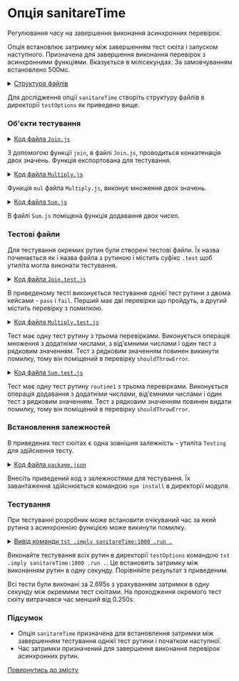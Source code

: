 # Опція sanitareTime

Регулювання часу на завершення виконання асинхронних перевірок.

Опція встановлює затримку між завершенням тест сюіта і запуском наступного. Призначена для завершення виконання перевірок з асинхронними функціями. Вказується в мілісекундах. За замовчуванням встановлено 500мс.

<details>
  <summary><u>Структура файлів</u></summary>

```
sanitareTime
     ├── Join.js
     ├── Join.test.js
     ├── Multiply.js
     ├── Multiply.test.js
     ├── Sum.js
     ├── Sum.test.js
     └── package.json
```

</details>

Для дослідження опції `sanitareTime` створіть структуру файлів в директорії `testOptions` як приведено вище.

### Об'єкти тестування

<details>
    <summary><u>Код файла <code>Join.js</code></u></summary>

```js    
module.exports.join = function( a, b )
{
  return String( a ) + String( b );
};
```

</details>

З допомогою функції `join`, в файлі `Join.js`, проводиться конкатенація двох значень. Функція експортована для тестування.

<details>
    <summary><u>Код файла <code>Multiply.js</code></u></summary>

```js    
module.exports.multiply = function( a, b )
{
  return Number( a ) * Number( b );
};
```

</details>

Функція `mul` файла `Multiply.js`, виконує множення двох значень.

<details>
    <summary><u>Код файла <code>Sum.js</code></u></summary>

```js    
module.exports.sum = function( a, b )
{
  return Number( a ) + Number( b );
};
```

</details>

В файлі `Sum.js` поміщена функція додавання двох чисел.

### Тестові файли

Для тестування окремих рутин були створені тестові файли. Їх назва починається як і назва файла з рутиною і містить суфікс `.test` щоб утиліта могла виконати тестування.

<details>
    <summary><u>Код файла <code>Join.test.js</code></u></summary>

```js    
let _ = require( 'wTesting' );
let Join = require( './Join.js' );

//

function routine1( test )
{
  test.case = 'pass';
  test.identical( Join.join( 'Hello ', 'world!' ), 'Hello world!' );
  test.identical( Join.join( 1, 2 ), '12' );

  test.case = 'fail';
  test.identical( Join.join( 1, 3 ), 13 );
}

//

var Self =
{
  name : 'Join',
  tests :
  {
    routine1,
  }
}

//

Self = wTestSuite( Self );
if( typeof module !== 'undefined' && !module.parent )
wTester.test( Self.name );
```

</details>

В приведеному тесті виконується тестування однієї тест рутини з двома кейсами - `pass` i `fail`. Перший має дві перевірки що пройдуть, а другий містить перевірку з помилкою.

<details>
    <summary><u>Код файла <code>Multiply.test.js</code></u></summary>

```js    
let _ = require( 'wTesting' );
let Mul = require( './Multiply.js' );

//

function routine1( test )
{
  test.equivalent( Mul.mul( 1, 2 ), 2 );
  test.equivalent( Mul.mul( 1, -2 ), -2 );
  test.shouldThrowError( () => Mul.mul( a, 1 ) );
}

//

var Self =
{
  name : 'Multiply',
  tests :
  {
    routine1,
  }
}

//

Self = wTestSuite( Self );
if( typeof module !== 'undefined' && !module.parent )
wTester.test( Self.name );                            
```

</details>

Тест має одну тест рутину з трьома перевірками. Виконується операція множення з додатніми числами, з від'ємними числами і один тест з рядковим значенням. Тест з рядковим значенням повинен викинути помилку, тому він поміщений в перевірку `shouldThrowError`.

<details>
    <summary><u>Код файла <code>Sum.test.js</code></u></summary>

```js    
let _ = require( 'wTesting' );
let Sum = require( './Sum.js' );

//

function routine1( test )
{
  test.equivalent( Sum.sum( 1, 1 ), 2 );
  test.equivalent( Sum.sum( 2, -1 ), 1 );
  test.shouldThrowError( () => Sum.sum( a, 1 ) );
}

//

var Self =
{
  name : 'Sum',
  tests :
  {
    routine1,
  }
}

//

Self = wTestSuite( Self );
if( typeof module !== 'undefined' && !module.parent )
wTester.test( Self.name );  
```

</details>

Тест має одну тест рутину `routine1` з трьома перевірками. Виконується операція додавання з додатніми числами, від'ємними числами і один тест з рядковим значенням. Тест з рядковим значенням повинен видати помилку, тому він поміщений в перевірку `shouldThrowError`.

### Встановлення залежностей

В приведених тест сюітах є одна зовнішня залежність - утиліта `Testing` для здійснення тесту.

<details>
    <summary><u>Код файла <code>package.json</code></u></summary>

```json    
{
  "dependencies": {
    "wTesting": ""
  }
}
```

</details>

Внесіть приведений код з залежностями для тестування. Їх завантаження здійснюється командою `npm install` в директорії модуля.

### Тестування

При тестуванні розробник може встановити очікуваний час за який рутина з асинхронною функцією може викинути помилку.

<details>
  <summary><u>Вивід команди <code>tst .imply sanitareTime:1000 .run .</code></u></summary>

```
[user@user ~]$ tst .imply sanitareTime:1000 .run .
Running test suite ( Join ) ..
    at  /path_to_module/testCreation/Join.test.js:40

      Test check ( Join / routine1 / fail # 3 ) ... failed
      Failed test routine ( Join / routine1 ) in 0.088s

    Passed test checks 2 / 3
    Passed test cases 1 / 2
    Passed test routines 0 / 1
    Test suite ( Join ) ... in 0.170s ... failed

    Running test suite ( Multiply ) ..
    at  /path_to_module/testCreation/Multiply.test.js:27

      Passed test routine ( Multiply / routine1 ) in 0.059s

    Passed test checks 3 / 3
    Passed test cases 0 / 0
    Passed test routines 1 / 1
    Test suite ( Multiply ) ... in 1.116s ... ok

    Running test suite ( Sum ) ..
    at  /path_to_module/testCreation/Sum.test.js:27

      Passed test routine ( Sum / routine1 ) in 0.060s

    Passed test checks 3 / 3
    Passed test cases 0 / 0
    Passed test routines 1 / 1
    Test suite ( Sum ) ... in 0.120s ... ok



  Testing ... in 2.695s ... failed
```

</details>

Виконайте тестування всіх рутин в директорії `testOptions` командою `tst .imply sanitareTime:1000 .run .`. Це встановить затримку між виконанням рутин в одну секунду. Порівняйте результат з приведеним.

Всі тести були виконані за 2.695s з урахуванням затримки в одну секунду між окремими тест сюітами. На проходження окремого тест сюіту витрачався час менший від 0.250s.

### Підсумок

- Опція `sanitareTime` призначена для встановлення затримки між завершенням тестування однієї тест рутини і початком наступної.
- Час затримки призначений для завершення виконання перевірок асинхронних рутин.

[Повернутись до змісту](../README.md#tutorials)

